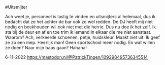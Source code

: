 #Uitsmijter

Ach weet je, personeel is lastig te vinden en uitsmijters al helemaal, dus ik bedacht dat ze het achter de bar ook zo wel redden. De DJ heeft mij niet nodig en boekhouden wil ook niet met die herrie. 
Dus nu doe ik het zelf. Ik sta bij de deur en af en toe trim ik iemand in elkaar die me niet aanstaat. Waarom? Ach, verkeerde schoenen, petje, huidskleur. Maakt niet uit. Ik geef ze zo een mep. Heerlijk man! Geen sportschool meer nodig. 
En wat willen ze doen? Naar mijn baas gaan? Hahaha! 

6-11-2022
https://mastodon.nl/@PatrickTingen/109298495736345514
